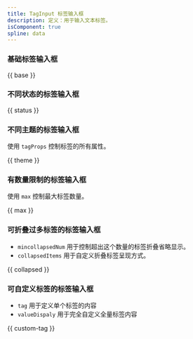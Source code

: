 ```yaml
---
title: TagInput 标签输入框
description: 定义：用于输入文本标签。
isComponent: true
spline: data
---
```


### 基础标签输入框

{{ base }}

### 不同状态的标签输入框

{{ status }}

### 不同主题的标签输入框

使用 `tagProps` 控制标签的所有属性。

{{ theme }}

### 有数量限制的标签输入框

使用 `max` 控制最大标签数量。

{{ max }}

### 可折叠过多标签的标签输入框

- `mincollapsedNum` 用于控制超出这个数量的标签折叠省略显示。
- `collapsedItems` 用于自定义折叠标签呈现方式。

{{ collapsed }}

### 可自定义标签的标签输入框

- `tag` 用于定义单个标签的内容
- `valueDispaly` 用于完全自定义全量标签内容

{{ custom-tag }}

